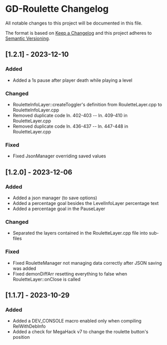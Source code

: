# GD-Roulette Changelog
All notable changes to this project will be documented in this file.

The format is based on [Keep a Changelog](http://keepachangelog.com/)
and this project adheres to [Semantic Versioning](http://semver.org/).

## [1.2.1] - 2023-12-10

### Added
- Added a 1s pause after player death while playing a level

### Changed
- RouletteInfoLayer::createToggler's definition from RouletteLayer.cpp to RouletteInfoLayer.cpp
- Removed duplicate code ln. 402-403 -- ln. 409-410 in RouletteLayer.cpp
- Removed duplicate code ln. 436-437 -- ln. 447-448 in RouletteLayer.cpp

### Fixed
- Fixed JsonManager overriding saved values


## [1.2.0] - 2023-12-06

### Added
- Added a json manager (to save options)
- Added a percentage goal besides the LevelInfoLayer percentage text
- Added a percentage goal in the PauseLayer

### Changed
- Separated the layers contained in the RouletteLayer.cpp file into sub-files

### Fixed
- Fixed RouletteManager not managing data correctly after JSON saving was added
- Fixed demonDiffArr resetting everything to false when RouletteLayer::onClose is called

## [1.1.7] - 2023-10-29

### Added
- Added a DEV_CONSOLE macro enabled only when compiling RelWithDebInfo
- Added a check for MegaHack v7 to change the roulette button's position


<!-- maybe add the other versions here too -->
<!-- 
## [X.Y.Z] - YYYY-MM-DD

### Added
- ...
- ...
- ...

### Changed
- ...
- ...
- ...

### Fixed
- ...
- ...
- ...
-->
